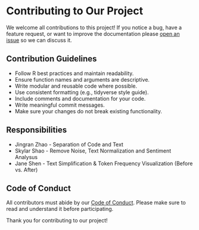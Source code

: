 # Contributing to Our Project

We welcome all contributions to this project! If you notice a bug, have a feature request, or want to improve the documentation please [open an issue](https://github.com/j232shen/RTextCleaner/issues) so we can discuss it.

## Contribution Guidelines

- Follow R best practices and maintain readability.
- Ensure function names and arguments are descriptive.
- Write modular and reusable code where possible.
- Use consistent formatting (e.g., tidyverse style guide).
- Include comments and documentation for your code.
- Write meaningful commit messages.
- Make sure your changes do not break existing functionality.

## Responsibilities

- Jingran Zhao - Separation of Code and Text
- Skylar Shao - Remove Noise, Text Normalization and Sentiment Analysus
- Jane Shen - Text Simplification & Token Frequency Visualization (Before vs. After)

## Code of Conduct

All contributors must abide  by our [Code of Conduct](https://github.com/j232shen/RTextCleaner/blob/main/CODE_OF_CONDUCT.md). Please make sure to read and understand it before participating.

Thank you for contributing to our project!
